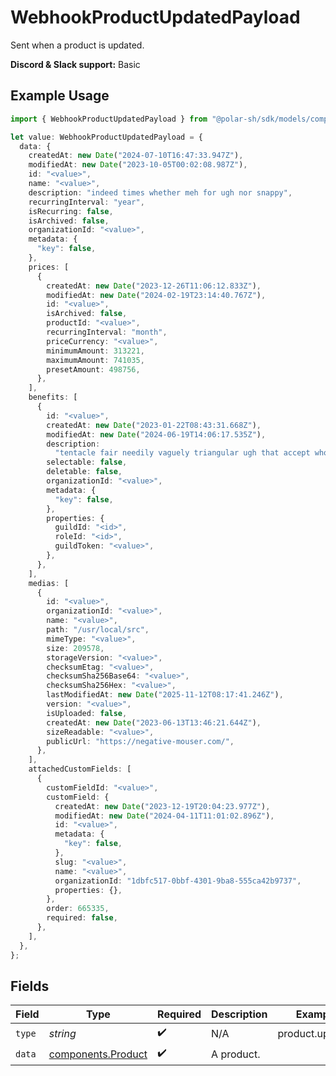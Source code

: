 # WebhookProductUpdatedPayload

Sent when a product is updated.

**Discord & Slack support:** Basic

## Example Usage

```typescript
import { WebhookProductUpdatedPayload } from "@polar-sh/sdk/models/components/webhookproductupdatedpayload.js";

let value: WebhookProductUpdatedPayload = {
  data: {
    createdAt: new Date("2024-07-10T16:47:33.947Z"),
    modifiedAt: new Date("2023-10-05T00:02:08.987Z"),
    id: "<value>",
    name: "<value>",
    description: "indeed times whether meh for ugh nor snappy",
    recurringInterval: "year",
    isRecurring: false,
    isArchived: false,
    organizationId: "<value>",
    metadata: {
      "key": false,
    },
    prices: [
      {
        createdAt: new Date("2023-12-26T11:06:12.833Z"),
        modifiedAt: new Date("2024-02-19T23:14:40.767Z"),
        id: "<value>",
        isArchived: false,
        productId: "<value>",
        recurringInterval: "month",
        priceCurrency: "<value>",
        minimumAmount: 313221,
        maximumAmount: 741035,
        presetAmount: 498756,
      },
    ],
    benefits: [
      {
        id: "<value>",
        createdAt: new Date("2023-01-22T08:43:31.668Z"),
        modifiedAt: new Date("2024-06-19T14:06:17.535Z"),
        description:
          "tentacle fair needily vaguely triangular ugh that accept who agreeable",
        selectable: false,
        deletable: false,
        organizationId: "<value>",
        metadata: {
          "key": false,
        },
        properties: {
          guildId: "<id>",
          roleId: "<id>",
          guildToken: "<value>",
        },
      },
    ],
    medias: [
      {
        id: "<value>",
        organizationId: "<value>",
        name: "<value>",
        path: "/usr/local/src",
        mimeType: "<value>",
        size: 209578,
        storageVersion: "<value>",
        checksumEtag: "<value>",
        checksumSha256Base64: "<value>",
        checksumSha256Hex: "<value>",
        lastModifiedAt: new Date("2025-11-12T08:17:41.246Z"),
        version: "<value>",
        isUploaded: false,
        createdAt: new Date("2023-06-13T13:46:21.644Z"),
        sizeReadable: "<value>",
        publicUrl: "https://negative-mouser.com/",
      },
    ],
    attachedCustomFields: [
      {
        customFieldId: "<value>",
        customField: {
          createdAt: new Date("2023-12-19T20:04:23.977Z"),
          modifiedAt: new Date("2024-04-11T11:01:02.896Z"),
          id: "<value>",
          metadata: {
            "key": false,
          },
          slug: "<value>",
          name: "<value>",
          organizationId: "1dbfc517-0bbf-4301-9ba8-555ca42b9737",
          properties: {},
        },
        order: 665335,
        required: false,
      },
    ],
  },
};
```

## Fields

| Field                                                    | Type                                                     | Required                                                 | Description                                              | Example                                                  |
| -------------------------------------------------------- | -------------------------------------------------------- | -------------------------------------------------------- | -------------------------------------------------------- | -------------------------------------------------------- |
| `type`                                                   | *string*                                                 | :heavy_check_mark:                                       | N/A                                                      | product.updated                                          |
| `data`                                                   | [components.Product](../../models/components/product.md) | :heavy_check_mark:                                       | A product.                                               |                                                          |